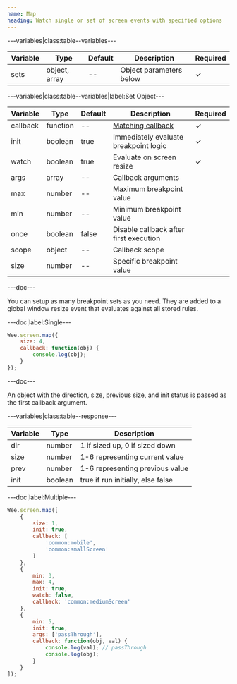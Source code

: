 ```yaml
---
name: Map
heading: Watch single or set of screen events with specified options
---
```


---variables|class:table--variables---

| Variable | Type | Default | Description | Required |
| -- | -- | -- | -- | -- |
| sets | object, array | -- | Object parameters below | ✓ |

---variables|class:table--variables|label:Set Object---

| Variable | Type | Default | Description | Required |
| -- | -- | -- | -- | -- |
| callback | function | -- | [Matching callback](/script/#functions) | ✓ |
| init | boolean | true | Immediately evaluate breakpoint logic | ✓ |
| watch | boolean | true | Evaluate on screen resize | ✓ |
| args | array | -- | Callback arguments ||
| max | number | -- | Maximum breakpoint value ||
| min | number | -- | Minimum breakpoint value ||
| once | boolean | false | Disable callback after first execution ||
| scope | object | -- | Callback scope ||
| size | number | -- | Specific breakpoint value ||

---doc---

You can setup as many breakpoint sets as you need. They are added to a global window resize event that evaluates against all stored rules.

---doc|label:Single---

```javascript
Wee.screen.map({
	size: 4,
	callback: function(obj) {
		console.log(obj);
	}
});
```

---doc---

An object with the direction, size, previous size, and init status is passed as the first callback argument.

---variables|class:table--response---

| Variable | Type | Description |
| -- | -- | -- |
| dir | number | 1 if sized up, 0 if sized down |
| size | number | 1-6 representing current value |
| prev | number | 1-6 representing previous value |
| init | boolean | true if run initially, else false |

---doc|label:Multiple---

```javascript
Wee.screen.map([
	{
		size: 1,
		init: true,
		callback: [
			'common:mobile',
			'common:smallScreen'
		]
	},
	{
		min: 3,
		max: 4,
		init: true,
		watch: false,
		callback: 'common:mediumScreen'
	},
	{
		min: 5,
		init: true,
		args: ['passThrough'],
		callback: function(obj, val) {
			console.log(val); // passThrough
			console.log(obj);
		}
	}
]);
```